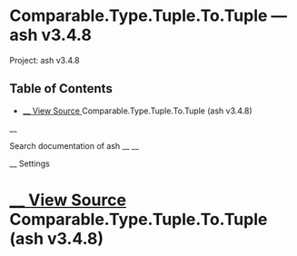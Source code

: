 # Comparable.Type.Tuple.To.Tuple — ash v3.4.8

Project: ash v3.4.8

## Table of Contents

- [ __ View Source ](external_link) Comparable.Type.Tuple.To.Tuple (ash v3.4.8)

__

Search documentation of ash __ __

__ Settings

#  [ __ View Source ](external_link) Comparable.Type.Tuple.To.Tuple (ash v3.4.8)

